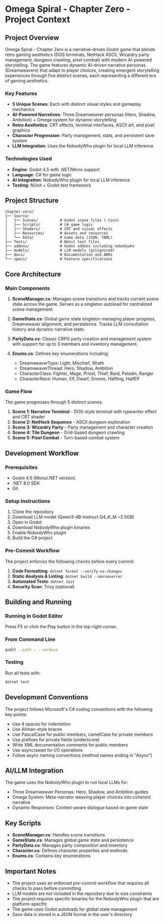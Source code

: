 # Omega Spiral - Chapter Zero - Project Context

## Project Overview

Omega Spiral - Chapter Zero is a narrative-driven Godot game that blends retro gaming aesthetics (DOS terminals, NetHack ASCII, Wizardry party management, dungeon crawling, pixel combat) with modern AI-powered storytelling. The game features dynamic AI-driven narrative personas (Dreamweavers) that adapt to player choices, creating emergent storytelling experiences through five distinct scenes, each representing a different era of gaming aesthetics.

### Key Features
- **5 Unique Scenes**: Each with distinct visual styles and gameplay mechanics
- **AI-Powered Narratives**: Three Dreamweaver personas (Hero, Shadow, Ambition) + Omega system for dynamic storytelling
- **Retro Aesthetics**: CRT effects, terminal interfaces, ASCII art, and pixel graphics
- **Character Progression**: Party management, stats, and persistent save system
- **LLM Integration**: Uses the NobodyWho plugin for local LLM inference

### Technologies Used
- **Engine**: Godot 4.5 with .NET/Mono support
- **Language**: C# for game logic
- **AI Integration**: NobodyWho plugin for local LLM inference
- **Testing**: NUnit + Godot test framework

## Project Structure

```
chapter-zero/
├── Source/
│   ├── Scenes/          # Godot scene files (.tscn)
│   ├── Scripts/         # C# game logic
│   ├── Shaders/         # CRT and visual effects
│   ├── Resources/       # Assets and resources
│   └── Data/            # Game data (JSON, YAML)
├── Tests/               # NUnit test files
├── addons/              # Godot addons including nobodywho
├── models/              # LLM models (gitignored)
├── docs/                # Documentation and ADRs
└── specs/               # Feature specifications
```

## Core Architecture

### Main Components

1. **SceneManager.cs**: Manages scene transitions and tracks current scene state across the game. Serves as a singleton autoload for centralized scene management.

2. **GameState.cs**: Global game state singleton managing player progress, Dreamweaver alignment, and persistence. Tracks LLM consultation history and dynamic narrative state.

3. **PartyData.cs**: Classic CRPG party creation and management system with support for up to 3 members and inventory management.

4. **Enums.cs**: Defines key enumerations including:
   - DreamweaverType: Light, Mischief, Wrath
   - DreamweaverThread: Hero, Shadow, Ambition
   - CharacterClass: Fighter, Mage, Priest, Thief, Bard, Paladin, Ranger
   - CharacterRace: Human, Elf, Dwarf, Gnome, Halfling, HalfElf

### Game Flow

The game progresses through 5 distinct scenes:
1. **Scene 1: Narrative Terminal** - DOS-style terminal with typewriter effect and CRT shader
2. **Scene 2: NetHack Sequence** - ASCII dungeon exploration
3. **Scene 3: Wizardry Party** - Party management and character creation
4. **Scene 4: Tile Dungeon** - Grid-based dungeon crawling
5. **Scene 5: Pixel Combat** - Turn-based combat system

## Development Workflow

### Prerequisites
- Godot 4.5 (Mono/.NET version)
- .NET 8.0 SDK
- Git

### Setup Instructions
1. Clone the repository
2. Download LLM model (Qwen3-4B-Instruct Q4_K_M ~2.5GB)
3. Open in Godot
4. Download NobodyWho plugin binaries
5. Enable NobodyWho plugin
6. Build the C# project

### Pre-Commit Workflow
The project enforces the following checks before every commit:
1. **Code Formatting**: `dotnet format --verify-no-changes`
2. **Static Analysis & Linting**: `dotnet build --warnaserror`
3. **Automated Tests**: `dotnet test`
4. **Security Scan**: Trivy (optional)

## Building and Running

### Running in Godot Editor
Press F5 or click the Play button in the top-right corner.

### From Command Line
```bash
godot --path . --verbose
```

### Testing
Run all tests with:
```bash
dotnet test
```

## Development Conventions

The project follows Microsoft's C# coding conventions with the following key points:
- Use 4 spaces for indentation
- Use Allman-style braces
- Use PascalCase for public members, camelCase for private members
- Use prefixes for private fields (underscore)
- Write XML documentation comments for public members
- Use async/await for I/O operations
- Follow async naming conventions (method names ending in "Async")

## AI/LLM Integration

The game uses the NobodyWho plugin to run local LLMs for:
- Three Dreamweaver Personas: Hero, Shadow, and Ambition guides
- Omega System: Meta-narrator weaving player choices into coherent narrative
- Dynamic Responses: Context-aware dialogue based on game state

## Key Scripts

- **SceneManager.cs**: Handles scene transitions
- **GameState.cs**: Manages global game state and persistence
- **PartyData.cs**: Manages party composition and inventory
- **Character.cs**: Defines character properties and methods
- **Enums.cs**: Contains key enumerations

## Important Notes

- The project uses an enforced pre-commit workflow that requires all checks to pass before committing
- LLM models are not included in the repository due to size constraints
- The project requires specific binaries for the NobodyWho plugin that are platform-specific
- The game uses Godot autoloads for global state management
- Save data is stored in a JSON format in the user's directory